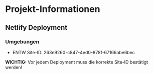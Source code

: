 # Projekt-Informationen

## Netlify Deployment

### Umgebungen
- ENTW Site-ID: 263e9260-c847-4ed0-878f-67166abe6bec

**WICHTIG:** Vor jedem Deployment muss die korrekte Site-ID bestätigt werden! 